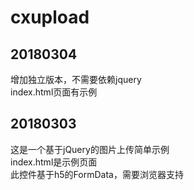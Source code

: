 # cxupload

20180304
----
增加独立版本，不需要依赖jquery  
index.html页面有示例

20180303
----
这是一个基于jQuery的图片上传简单示例  
index.html是示例页面  
此控件基于h5的FormData，需要浏览器支持